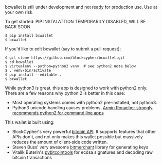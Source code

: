 bcwallet is still under development and not ready for production use. Use at your own risk.

To get started:
PIP INSTALATTION TEMPORARILY DISABLED, WILL BE BACK SOON
```
$ pip install bcwallet
$ bcwallet
```

If you'd like to edit bcwallet (say to submit a pull request):
```
$ git clone https://github.com/blockcypher/bcwallet.git
$ cd bcwallet
$ virtualenv --python=python2 venv  # see python2 note below 
$ . venv/bin/activate
$ pip install --editable .
$ bcwallet
```

While python3 is great, this app is designed to work with python2 only. There are a few reasons why python 2 is better in this case:
- Most operating systems comes with python2 pre-installed, not python3.
- Python3 unicode handling causes problems, [Armin Ronacher strongly recommends python2 for command line apps](http://click.pocoo.org/4/python3/)

This wallet is built using:
- BlockCypher's very powerful [bitcoin API](https://github.com/sbuss). It supports features that other APIs don't, and not only makes this wallet possible but massively reduces the amount of client-side code written.
- Steven Buss' very awesome [bitmerchant](https://github.com/sbuss) library for generating keys
- Vitalik Buterin's [pybitcointools](https://bootstrap.pypa.io/get-pip.py) for ecdsa signatures and decoding raw bitcoin transactions

